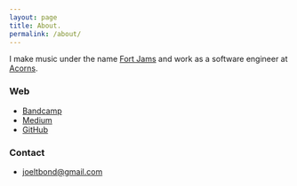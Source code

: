 ```yaml
---
layout: page
title: About.
permalink: /about/
---
```


I make music under the name [Fort Jams](https://fortjams.bandcamp.com/) and work as a software engineer at [Acorns](https://acorns.com).

### Web

- [Bandcamp](https://fortjams.bandcamp.com/)
- [Medium](https://medium.com/@joeltbond)
- [GitHub](https://github.com/Joeltbond)

### Contact

- [joeltbond@gmail.com](mailto:joeltbond@gmail.com)
